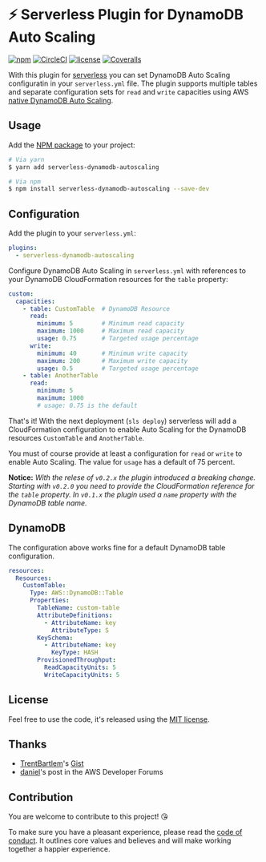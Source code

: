 # ⚡️ Serverless Plugin for DynamoDB Auto Scaling

[![npm](https://img.shields.io/npm/v/serverless-dynamodb-autoscaling.svg)](https://www.npmjs.com/package/serverless-dynamodb-autoscaling)
[![CircleCI](https://img.shields.io/circleci/project/github/sbstjn/serverless-dynamodb-autoscaling.svg)](https://circleci.com/gh/sbstjn/serverless-dynamodb-autoscaling)
[![license](https://img.shields.io/github/license/sbstjn/serverless-dynamodb-autoscaling.svg)](https://github.com/sbstjn/serverless-dynamodb-autoscaling/blob/master/LICENSE.md)
[![Coveralls](https://img.shields.io/coveralls/sbstjn/serverless-dynamodb-autoscaling.svg)](https://coveralls.io/github/sbstjn/serverless-dynamodb-autoscaling)

With this plugin for [serverless](https://serverless.com) you can set DynamoDB Auto Scaling configuratin in your `serverless.yml` file. The plugin supports multiple tables and separate configuration sets for `read` and `write` capacities using AWS [native DynamoDB Auto Scaling](https://aws.amazon.com/blogs/aws/new-auto-scaling-for-amazon-dynamodb/).

## Usage

Add the [NPM package](https://www.npmjs.com/package/serverless-dynamodb-autoscaling) to your project:

```bash
# Via yarn
$ yarn add serverless-dynamodb-autoscaling

# Via npm
$ npm install serverless-dynamodb-autoscaling --save-dev
```

## Configuration

Add the plugin to your `serverless.yml`:

```yaml
plugins:
  - serverless-dynamodb-autoscaling
```

Configure DynamoDB Auto Scaling in `serverless.yml` with references to your DynamoDB CloudFormation resources for the `table` property:

```yaml
custom:
  capacities:
    - table: CustomTable  # DynamoDB Resource
      read:
        minimum: 5        # Minimum read capacity
        maximum: 1000     # Maximum read capacity
        usage: 0.75       # Targeted usage percentage
      write:
        minimum: 40       # Minimum write capacity
        maximum: 200      # Maximum write capacity
        usage: 0.5        # Targeted usage percentage
    - table: AnotherTable
      read:
        minimum: 5
        maximum: 1000
        # usage: 0.75 is the default
```

That's it! With the next deployment (`sls deploy`) serverless will add a CloudFormation configuration to enable Auto Scaling for the DynamoDB resources `CustomTable` and `AnotherTable`.

You must of course provide at least a configuration for `read` or `write` to enable Auto Scaling. The value for `usage` has a default of 75 percent.

**Notice:** *With the relese of `v0.2.x` the plugin introduced a breaking change. Starting with `v0.2.0` you need to provide the CloudFormation reference for the `table` property. In `v0.1.x` the plugin used a `name` property with the DynamoDB table name.*

## DynamoDB

The configuration above works fine for a default DynamoDB table configuration.

```yaml
resources:
  Resources:
    CustomTable:
      Type: AWS::DynamoDB::Table
      Properties:
        TableName: custom-table
        AttributeDefinitions:
          - AttributeName: key
            AttributeType: S
        KeySchema:
          - AttributeName: key
            KeyType: HASH
        ProvisionedThroughput:
          ReadCapacityUnits: 5
          WriteCapacityUnits: 5
```

## License

Feel free to use the code, it's released using the [MIT license](LICENSE.md).

## Thanks

- [TrentBartlem](https://github.com/TrentBartlem)'s [Gist](https://gist.github.com/TrentBartlem/292be37d496361d551fff6659d87fb0e) 
- [daniel](https://forums.aws.amazon.com/message.jspa?messageID=789667#jive-message-792127)'s post in the AWS Developer Forums

## Contribution

You are welcome to contribute to this project! 😘 

To make sure you have a pleasant experience, please read the [code of conduct](CODE_OF_CONDUCT.md). It outlines core values and believes and will make working together a happier experience.
